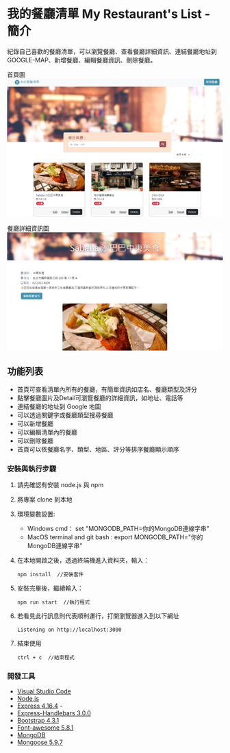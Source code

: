 # 我的餐廳清單 My Restaurant's List - 簡介

紀錄自己喜歡的餐廳清單，可以瀏覽餐廳、查看餐廳詳細資訊、連結餐廳地址到GOOGLE-MAP、新增餐廳、編輯餐廳資訊、刪除餐廳。

首頁圖
![Index page about Restaurant List](./public/image/v2_restaurantList.png)

餐廳詳細資訊圖
![Index page about Restaurant List](./public/image/v2_restaurantInfo.png)

## 功能列表

- 首頁可查看清單內所有的餐廳，有簡單資訊如店名、餐廳類型及評分
- 點擊餐廳圖片及Detail可瀏覽餐廳的詳細資訊，如地址、電話等
- 連結餐廳的地址到 Google 地圖
- 可以透過關鍵字或餐廳類型搜尋餐廳
- 可以新增餐廳
- 可以編輯清單內的餐廳
- 可以刪除餐廳
- 首頁可以依餐廳名字、類型、地區、評分等排序餐廳顯示順序

### 安裝與執行步驟

1. 請先確認有安裝 node.js 與 npm
2. 將專案 clone 到本地
3. 環境變數設置: 
   * Windows cmd： set "MONGODB_PATH=你的MongoDB連線字串"
   * MacOS terminal and git bash :  export MONGODB_PATH="你的MongoDB連線字串"
4. 在本地開啟之後，透過終端機進入資料夾，輸入：

   ```
   npm install  //安裝套件
   ```

5. 安裝完畢後，繼續輸入：

   ```
   npm run start  //執行程式
   ```

6. 若看見此行訊息則代表順利運行，打開瀏覽器進入到以下網址

   ```
   Listening on http://localhost:3000
   ```

7. 結束使用

   ```
   ctrl + c  //結束程式
   ```

### 開發工具

- [Visual Studio Code](https://visualstudio.microsoft.com/zh-hant/) 
- [Node.js](https://nodejs.org/en/)
- [Express 4.16.4](https://www.npmjs.com/package/express) -
- [Express-Handlebars 3.0.0](https://www.npmjs.com/package/express-handlebars)
- [Bootstrap 4.3.1](https://getbootstrap.com/docs/4.3/getting-started/download/)
- [Font-awesome 5.8.1](https://fontawesome.com/)
- [MongoDB](https://www.mongodb.com/try/download/community2)
- [Mongoose 5.9.7](https://www.npmjs.com/package/mongoose)